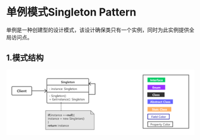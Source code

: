 # 单例模式Singleton Pattern

单例是一种创建型的设计模式，该设计确保类只有一个实例，同时为此实例提供全局访问点。 

## 1.模式结构
![SP](/imgs/singleton01.png)
